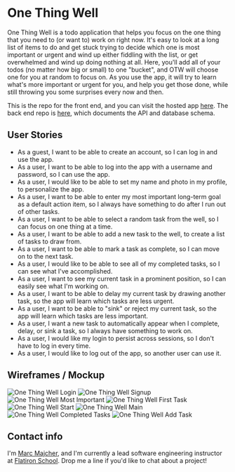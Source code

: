 # One Thing Well

One Thing Well is a todo application that helps you focus on the one thing that you need to (or want to) work on right now. It's easy to look at a long list of items to do and get stuck trying to decide which one is most important or urgent and wind up either fiddling with the list, or get overwhelmed and wind up doing nothing at all. Here, you'll add all of your todos (no matter how big or small) to one "bucket", and OTW will choose one for you at random to focus on. As you use the app, it will try to learn what's more important or urgent for you, and help you get those done, while still throwing you some surprises every now and then.

This is the repo for the front end, and you can visit the hosted app [here](http://some.hosting.service/myapp). The back end repo is [here](http://github.com/itsame/myapp-backend), which documents the API and database schema.

## User Stories

* As a guest, I want to be able to create an account, so I can log in and use the app.
* As a user, I want to be able to log into the app with a username and password, so I can use the app.
* As a user, I would like to be able to set my name and photo in my profile, to personalize the app.
* As a user, I want to be able to enter my most important long-term goal as a default action item, so I always have something to do after I run out of other tasks.
* As a user, I want to be able to select a random task from the well, so I can focus on one thing at a time.
* As a user, I want to be able to add a new task to the well, to create a list of tasks to draw from.
* As a user, I want to be able to mark a task as complete, so I can move on to the next task.
* As a user, I would like to be able to see all of my completed tasks, so I can see what I've accomplished.
* As a user, I want to see my current task in a prominent position, so I can easily see what I'm working on.
* As a user, I want to be able to delay my current task by drawing another task, so the app will learn which tasks are less urgent.
* As a user, I want to be able to "sink" or reject my current task, so the app will learn which tasks are less important.
* As a user, I want a new task to automatically appear when I complete, delay, or sink a task, so I always have something to work on.
* As a user, I would like my login to persist across sessions, so I don't have to log in every time.
* As a user, I would like to log out of the app, so another user can use it.


## Wireframes / Mockup

![One Thing Well Login](readme/OTW01_login.png )
![One Thing Well Signup](readme/OTW02_signup.png)
![One Thing Well Most Important](readme/OTW03_p1.png)
![One Thing Well First Task](readme/OTW04_first.png)
![One Thing Well Start](readme/OTW05_well.png)
![One Thing Well Main](readme/OTW06_main.png)
![One Thing Well Completed Tasks](readme/OTW07_completed.png)
![One Thing Well Add Task](readme/OTW08_add.png)

## Contact info 

I'm [Marc Majcher](https://github.com/marcmajcher), and I'm currently a lead software engineering instructor at [Flatiron School](https://flatironschool.com/). Drop me a line if you'd like to chat about a project!
